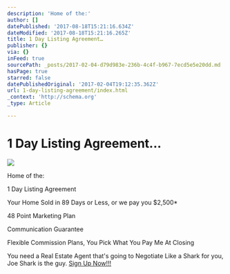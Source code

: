 ```yaml
---
description: 'Home of the:'
author: []
datePublished: '2017-08-18T15:21:16.634Z'
dateModified: '2017-08-18T15:21:16.265Z'
title: 1 Day Listing Agreement…
publisher: {}
via: {}
inFeed: true
sourcePath: _posts/2017-02-04-d79d983e-236b-4c4f-b967-7ecd5e5e20dd.md
hasPage: true
starred: false
datePublishedOriginal: '2017-02-04T19:12:35.362Z'
url: 1-day-listing-agreement/index.html
_context: 'http://schema.org'
_type: Article

---
```

# 1 Day Listing Agreement...
![](https://s3-us-west-2.amazonaws.com/the-grid-img/p/9e56fa4e7c3fc1af17470844e06da8cea1614e34.jpg)

Home of the:

1 Day Listing Agreement

Your Home Sold in 89 Days or Less, or we pay you $2,500\*

48 Point Marketing Plan

Communication Guarantee

Flexible Commission Plans, You Pick What You Pay Me At Closing

You need a Real Estate Agent that's going to Negotiate Like a Shark for you, Joe Shark is the guy.
[Sign Up Now!!!][0]

[0]: http://www.AgentShark.us/